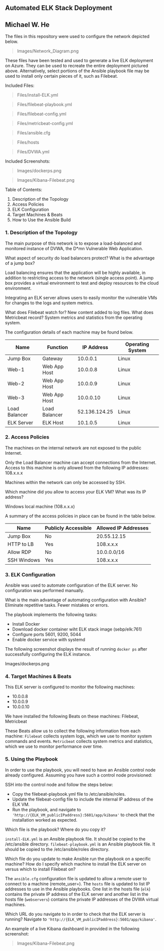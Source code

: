 ## Automated ELK Stack Deployment
## Michael W. He

The files in this repository were used to configure the network depicted below.

> Images/Network_Diagram.png

These files have been tested and used to generate a live ELK deployment on Azure. They can be used to recreate the entire deployment pictured above. Alternatively, select portions of the Ansible playbook file may be used to install only certain pieces of it, such as Filebeat.

Included Files:

> Files/install-ELK.yml

> Files/filebeat-playbook.yml

> Files/filebeat-config.yml

> Files/metricbeat-config.yml

> Files/ansible.cfg

> Files/hosts

> Files/DVWA.yml

Included Screenshots:

> Images/dockerps.png

> Images/Kibana-Filebeat.png

Table of Contents:
1. Description of the Topology
2. Access Policies
3. ELK Configuration
4. Target Machines & Beats
5. How to Use the Ansible Build


### 1. Description of the Topology

The main purpose of this network is to expose a load-balanced and monitored instance of DVWA, the D*mn Vulnerable Web Application.

What aspect of security do load balancers protect? What is the advantage of a jump box?

Load balancing ensures that the application will be highly available, in addition to restricting access to the network (single access point). A jump box provides a virtual environment to test and deploy resources to the cloud environment.

Integrating an ELK server allows users to easily monitor the vulnerable VMs for changes to the logs and system metrics.

What does Filebeat watch for? New content added to log files.
What does Metricbeat record? System metrics and statistics from the operating system.

The configuration details of each machine may be found below.

| Name          | Function      | IP Address    | Operating System |
|---------------|---------------|---------------|------------------|
| Jump Box      | Gateway       | 10.0.0.1      | Linux            |
| Web-1         | Web App Host  | 10.0.0.8      | Linux            |
| Web-2         | Web App Host  | 10.0.0.9      | Linux            |
| Web-3         | Web App Host  | 10.0.0.10     | Linux            |
| Load Balancer | Load Balancer | 52.136.124.25 | Linux            |
| ELK Server    | ELK Host      | 10.1.0.5      | Linux            |

### 2. Access Policies

The machines on the internal network are not exposed to the public Internet. 

Only the Load Balancer machine can accept connections from the Internet. Access to this machine is only allowed from the following IP addresses:
 108.x.x.x

Machines within the network can only be accessed by SSH.

Which machine did you allow to access your ELK VM? What was its IP address?

Windows local machine (108.x.x.x)

A summary of the access policies in place can be found in the table below.

| Name        | Publicly Accessible | Allowed IP Addresses |
|-------------|---------------------|----------------------|
| Jump Box    | No                  | 20.55.12.15          |
| HTTP to LB  | Yes                 | 108.x.x.x            |
| Allow RDP   | No                  | 10.0.0.0/16          |
| SSH Windows | Yes                 | 108.x.x.x            |

### 3. ELK Configuration

Ansible was used to automate configuration of the ELK server. No configuration was performed manually.

What is the main advantage of automating configuration with Ansible?
Eliminate repetitive tasks. Fewer mistakes or errors.

The playbook implements the following tasks:
- Install Docker
- Download docker container wiht ELK stack image (sebp/elk:761)
- Configure ports 5601, 9200, 5044
- Enable docker service with systemd

The following screenshot displays the result of running `docker ps` after successfully configuring the ELK instance.

Images/dockerps.png

### 4. Target Machines & Beats
This ELK server is configured to monitor the following machines:
- 10.0.0.8
- 10.0.0.9
- 10.0.0.10

We have installed the following Beats on these machines:
Filebeat, Metricbeat

These Beats allow us to collect the following information from each machine:
`Filebeat` collects system logs, which we use to monitor system commands and events.
`Metricbeat` collects system metrics and statistics, which we use to monitor performance over time.

### 5. Using the Playbook
In order to use the playbook, you will need to have an Ansible control node already configured. Assuming you have such a control node provisioned: 

SSH into the control node and follow the steps below:
- Copy the filebeat-playbook.yml file to /etc/ansible/roles.
- Update the filebeat-config file to include the internal IP address of the ELK VM.
- Run the playbook, and navigate to `'http://{ELK_VM_publicIPaddress}:5601/app/kibana'` to check that the installation worked as expected.

Which file is the playbook? Where do you copy it?

`install-ELK.yml` is an Ansible playbook file. It should be copied to the /etc/ansible directory.
`filebeat-playbook.yml` is an Ansible playbook file. It should be copied to the /etc/ansible/roles directory.

Which file do you update to make Ansible run the playbook on a specific machine? How do I specify which machine to install the ELK server on versus which to install Filebeat on?

The `ansible.cfg` configuration file is updated to allow a remote user to connect to a machine (remote_user=). The `hosts` file is updated to list IP addresses to use in the Ansible playbooks.
One list in the hosts file (`elk`) contains the private IP address of the ELK server and another list in the hosts file (`webservers`) contains the private IP addresses of the DVWA virtual machines.

Which URL do you navigate to in order to check that the ELK server is running?
Navigate to `'http://{ELK_VM_publicIPaddress}:5601/app/kibana'`.

An example of a live Kibana dashboard in provided in the following screenshot:

> Images/Kibana-Filebeat.png
